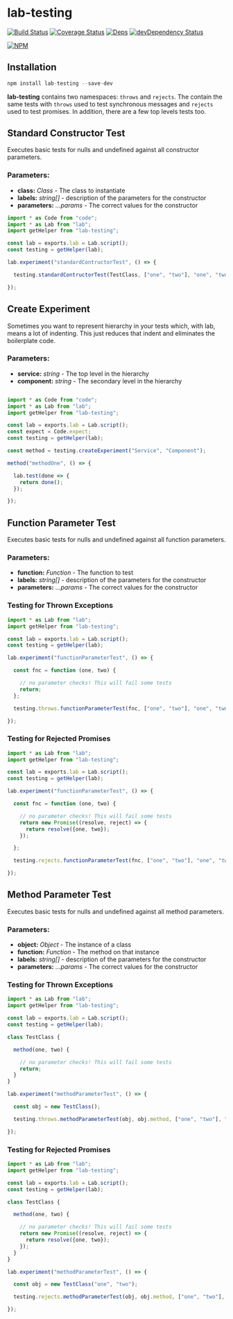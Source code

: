 # lab-testing

[![Build Status](https://travis-ci.org/midknight41/lab-testing.svg?branch=master)](https://travis-ci.org/midknight41/lab-testing) [![Coverage Status](https://coveralls.io/repos/github/midknight41/lab-testing/badge.svg?branch=master)](https://coveralls.io/github/midknight41/lab-testing?branch=master)
[![Deps](https://david-dm.org/midknight41/lab-testing.svg)](https://david-dm.org/midknight41/lab-testing?info=dependencies) [![devDependency Status](https://david-dm.org/midknight41/lab-testing/dev-status.svg)](https://david-dm.org/midknight41/lab-testing?info=devDependencies)

[![NPM](https://nodei.co/npm/lab-testing.png?downloads=true)](https://www.npmjs.com/package/lab-testing/)

## Installation

```js
npm install lab-testing --save-dev
```

**lab-testing** contains two namespaces: ```throws``` and ```rejects```. The contain the same tests with ```throws``` used to test synchronous messages and ```rejects``` used to test promises. In addition, there are a few top levels tests too.


## Standard Constructor Test
Executes basic tests for nulls and undefined against all constructor parameters.

### Parameters:

- **class:** *Class* - The class to instantiate
- **labels:** *string[]* - description of the parameters for the constructor
- **parameters:** *...params* - The correct values for the constructor

```js
import * as Code from "code";
import * as Lab from "lab";
import getHelper from "lab-testing";

const lab = exports.lab = Lab.script();
const testing = getHelper(lab);

lab.experiment("standardContructorTest", () => {

  testing.standardContructorTest(TestClass, ["one", "two"], "one", "two");

});
```

## Create Experiment
Sometimes you want to represent hierarchy in your tests which, with lab, means a lot of indenting. This just reduces that indent and eliminates the boilerplate code.

### Parameters:

- **service:** *string* - The top level in the hierarchy
- **component:** *string* - The secondary level in the hierarchy

```js

import * as Code from "code";
import * as Lab from "lab";
import getHelper from "lab-testing";

const lab = exports.lab = Lab.script();
const expect = Code.expect;
const testing = getHelper(lab);

const method = testing.createExperiment("Service", "Component");

method("methodOne", () => {

  lab.test(done => {
    return done();
  });

});
```

## Function Parameter Test
Executes basic tests for nulls and undefined against all function parameters.

### Parameters:

- **function:** *Function* - The function to test
- **labels:** *string[]* - description of the parameters for the constructor
- **parameters:** *...params* - The correct values for the constructor

### Testing for Thrown Exceptions

```js
import * as Lab from "lab";
import getHelper from "lab-testing";

const lab = exports.lab = Lab.script();
const testing = getHelper(lab);

lab.experiment("functionParameterTest", () => {

  const fnc = function (one, two) {

    // no parameter checks! This will fail some tests
    return;
  };

  testing.throws.functionParameterTest(fnc, ["one", "two"], "one", "two");

});
```

### Testing for Rejected Promises

```js
import * as Lab from "lab";
import getHelper from "lab-testing";

const lab = exports.lab = Lab.script();
const testing = getHelper(lab);

lab.experiment("functionParameterTest", () => {

  const fnc = function (one, two) {

    // no parameter checks! This will fail some tests
    return new Promise((resolve, reject) => {
      return resolve({one, two});
    });

  };

  testing.rejects.functionParameterTest(fnc, ["one", "two"], "one", "two");

});
```

## Method Parameter Test
Executes basic tests for nulls and undefined against all method parameters.

### Parameters:

- **object:** *Object* - The instance of a class
- **function:** *Function* - The method on that instance
- **labels:** *string[]* - description of the parameters for the constructor
- **parameters:** *...params* - The correct values for the constructor

### Testing for Thrown Exceptions

```js
import * as Lab from "lab";
import getHelper from "lab-testing";

const lab = exports.lab = Lab.script();
const testing = getHelper(lab);

class TestClass {

  method(one, two) {

    // no parameter checks! This will fail some tests
    return;      
  }
}

lab.experiment("methodParameterTest", () => {

  const obj = new TestClass();

  testing.throws.methodParameterTest(obj, obj.method, ["one", "two"], "one", "two");

});
```

### Testing for Rejected Promises

```js
import * as Lab from "lab";
import getHelper from "lab-testing";

const lab = exports.lab = Lab.script();
const testing = getHelper(lab);

class TestClass {

  method(one, two) {

    // no parameter checks! This will fail some tests
    return new Promise((resolve, reject) => {
      return resolve({one, two});
    });      
  }
}

lab.experiment("methodParameterTest", () => {

  const obj = new TestClass("one", "two");

  testing.rejects.methodParameterTest(obj, obj.method, ["one", "two"], "one", "two");

});
```


